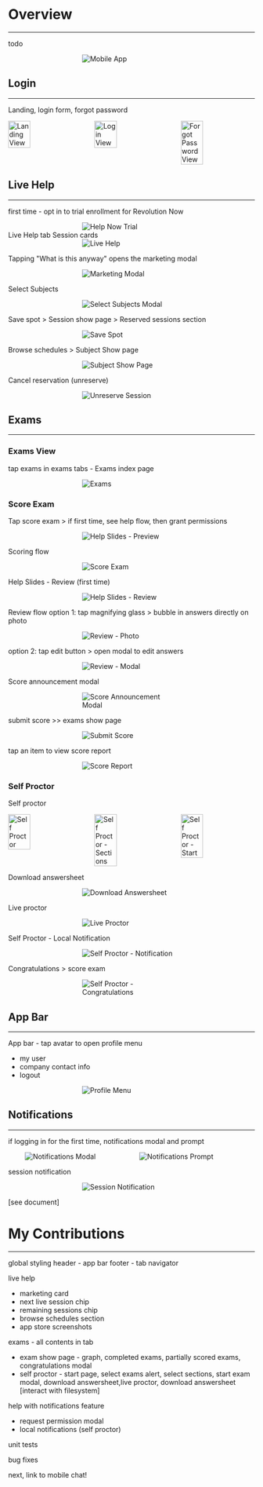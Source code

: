 # **<a style="color: var(--ion-color-dark);" name="overview">Overview</a>**

<hr style="border-bottom: 2px solid var(--ion-color-secondary);" />

todo
<div 
  style="display: flex; flex-direction: row; justify-content: center;"
>
  <div style="width: 40%; height: auto;">
    <img 
      src="https://beiatrix.s3.us-west-1.amazonaws.com/projects/mobile-app/mobile-app-cover.gif"
      alt="Mobile App" 
    />
  </div>
</div>

## **<a style="color: var(--ion-color-dark);" name="login">Login</a>**

<hr style="border-bottom: 2px solid var(--ion-color-secondary-tint);" />

Landing, login form, forgot password

<div 
  style="display: flex; flex-direction: row; justify-content: space-between;"
>
  <img 
    src="https://beiatrix.s3.us-west-1.amazonaws.com/projects/mobile-app/landing.jpg"
    alt="Landing View" 
    style="width: 30%; height: auto;"
  />
  <img 
    src="https://beiatrix.s3.us-west-1.amazonaws.com/projects/mobile-app/login.jpg"
    alt="Login View" 
    style="width: 30%; height: auto;"
  />
  <img 
    src="https://beiatrix.s3.us-west-1.amazonaws.com/projects/mobile-app/forgot-password.jpg"
    alt="Forgot Password View" 
    style="width: 30%; height: auto;"
  />
</div>

## **<a style="color: var(--ion-color-dark);" name="live-help">Live Help</a>**

<hr style="border-bottom: 2px solid var(--ion-color-secondary-tint);" />

first time - opt in to trial enrollment for Revolution Now

<div 
  style="display: flex; flex-direction: row; justify-content: center;"
>
  <div style="width: 40%; height: auto;">
    <img 
      src="https://beiatrix.s3.us-west-1.amazonaws.com/projects/mobile-app/help-now-trial.jpg"
      alt="Help Now Trial" 
    />
  </div>
</div>
Live Help tab
Session cards

<div 
  style="display: flex; flex-direction: row; justify-content: center;"
>
  <div style="width: 40%; height: auto;">
    <img 
      src="https://beiatrix.s3.us-west-1.amazonaws.com/projects/mobile-app/live-help.jpg"
      alt="Live Help" 
    />
  </div>
</div>

Tapping "What is this anyway" opens the marketing modal 

<div 
  style="display: flex; flex-direction: row; justify-content: center;"
>
  <div style="width: 40%; height: auto;">
    <img 
      src="https://beiatrix.s3.us-west-1.amazonaws.com/projects/mobile-app/marketing-modal.gif"
      alt="Marketing Modal" 
    />
  </div>
</div>


Select Subjects

<div 
  style="display: flex; flex-direction: row; justify-content: center;"
>
  <div style="width: 40%; height: auto;">
    <img 
      src="https://beiatrix.s3.us-west-1.amazonaws.com/projects/mobile-app/select-subjects-modal.gif"
      alt="Select Subjects Modal" 
    />
  </div>
</div>

Save spot > Session show page > Reserved sessions section

<div 
  style="display: flex; flex-direction: row; justify-content: center;"
>
  <div style="width: 40%; height: auto;">
    <img 
      src="https://beiatrix.s3.us-west-1.amazonaws.com/projects/mobile-app/save-spot.gif"
      alt="Save Spot" 
    />
  </div>
</div>

Browse schedules > Subject Show page

<div 
  style="display: flex; flex-direction: row; justify-content: center;"
>
  <div style="width: 40%; height: auto;">
    <img 
      src="https://beiatrix.s3.us-west-1.amazonaws.com/projects/mobile-app/subject-show.gif"
      alt="Subject Show Page" 
    />
  </div>
</div>

Cancel reservation (unreserve)

<div 
  style="display: flex; flex-direction: row; justify-content: center;"
>
  <div style="width: 40%; height: auto;">
    <img 
      src="https://beiatrix.s3.us-west-1.amazonaws.com/projects/mobile-app/unreserve.gif"
      alt="Unreserve Session" 
    />
  </div>
</div>

## **<a style="color: var(--ion-color-dark);" name="exams">Exams</a>**

<hr style="border-bottom: 2px solid var(--ion-color-secondary-tint);" />

### **<a style="color: var(--ion-color-dark);" name="exams-view">Exams View</a>**

tap exams in exams tabs - Exams index page

<div 
  style="display: flex; flex-direction: row; justify-content: center;"
>
  <div style="width: 40%; height: auto;">
    <img 
      src="https://beiatrix.s3.us-west-1.amazonaws.com/projects/mobile-app/exams.jpg"
      alt="Exams" 
    />
  </div>
</div>

### **<a style="color: var(--ion-color-dark);" name="score-exam">Score Exam</a>**

Tap score exam > if first time, see help flow, then grant permissions

<div 
  style="display: flex; flex-direction: row; justify-content: center;"
>
  <div style="width: 40%; height: auto;">
    <img 
      src="https://beiatrix.s3.us-west-1.amazonaws.com/projects/mobile-app/help-slides-preview.gif"
      alt="Help Slides - Preview" 
    />
  </div>
</div>

Scoring flow

<div 
  style="display: flex; flex-direction: row; justify-content: center;"
>
  <div style="width: 40%; height: auto;">
    <img 
      src="https://beiatrix.s3.us-west-1.amazonaws.com/projects/mobile-app/score-exam.gif"
      alt="Score Exam" 
    />
  </div>
</div>

Help Slides - Review (first time)

<div 
  style="display: flex; flex-direction: row; justify-content: center;"
>
  <div style="width: 40%; height: auto;">
    <img 
      src="https://beiatrix.s3.us-west-1.amazonaws.com/projects/mobile-app/help-slides-review.gif"
      alt="Help Slides - Review" 
    />
  </div>
</div>

Review flow
option 1: tap magnifying glass > bubble in answers directly on photo

<div 
  style="display: flex; flex-direction: row; justify-content: center;"
>
  <div style="width: 40%; height: auto;">
    <img 
      src="https://beiatrix.s3.us-west-1.amazonaws.com/projects/mobile-app/review-photo.gif"
      alt="Review - Photo" 
    />
  </div>
</div>

option 2: tap edit button > open modal to edit answers

<div 
  style="display: flex; flex-direction: row; justify-content: center;"
>
  <div style="width: 40%; height: auto;">
    <img 
      src="https://beiatrix.s3.us-west-1.amazonaws.com/projects/mobile-app/review-modal.gif"
      alt="Review - Modal" 
    />
  </div>
</div>

Score announcement modal

<div 
  style="display: flex; flex-direction: row; justify-content: center;"
>
  <div style="width: 40%; height: auto;">
    <img 
      src="https://beiatrix.s3.us-west-1.amazonaws.com/projects/mobile-app/score-announcement-modal.gif"
      alt="Score Announcement Modal" 
    />
  </div>
</div>

submit score >> exams show page

<div 
  style="display: flex; flex-direction: row; justify-content: center;"
>
  <div style="width: 40%; height: auto;">
    <img 
      src="https://beiatrix.s3.us-west-1.amazonaws.com/projects/mobile-app/submit-score.gif"
      alt="Submit Score" 
    />
  </div>
</div>

tap an item to view score report 

<div 
  style="display: flex; flex-direction: row; justify-content: center;"
>
  <div style="width: 40%; height: auto;">
    <img 
      src="https://beiatrix.s3.us-west-1.amazonaws.com/projects/mobile-app/score-report.gif"
      alt="Score Report" 
    />
  </div>
</div>

### **<a style="color: var(--ion-color-dark);" name="self-proctor-exam">Self Proctor</a>**

Self proctor

<div 
  style="display: flex; flex-direction: row; justify-content: space-between;"
>
  <img 
    src="https://beiatrix.s3.us-west-1.amazonaws.com/projects/mobile-app/self-proctor.jpg"
    alt="Self Proctor" 
    style="width: 30%; height: auto;"
  />
  <img 
    src="https://beiatrix.s3.us-west-1.amazonaws.com/projects/mobile-app/self-proctor-sections.jpg"
    alt="Self Proctor - Sections" 
    style="width: 30%; height: auto;"
  />
  <img 
    src="https://beiatrix.s3.us-west-1.amazonaws.com/projects/mobile-app/self-proctor-start.jpg"
    alt="Self Proctor - Start" 
    style="width: 30%; height: auto;"
  />
</div>

Download answersheet

<div 
  style="display: flex; flex-direction: row; justify-content: center;"
>
  <div style="width: 40%; height: auto;">
    <img 
      src="https://beiatrix.s3.us-west-1.amazonaws.com/projects/mobile-app/download-answersheet.gif"
      alt="Download Answersheet" 
    />
  </div>
</div>

Live proctor

<div 
  style="display: flex; flex-direction: row; justify-content: center;"
>
  <div style="width: 40%; height: auto;">
    <img 
      src="https://beiatrix.s3.us-west-1.amazonaws.com/projects/mobile-app/live-proctor.gif"
      alt="Live Proctor" 
    />
  </div>
</div>

Self Proctor - Local Notification

<div 
  style="display: flex; flex-direction: row; justify-content: center;"
>
  <div style="width: 40%; height: auto;">
    <img 
      src="https://beiatrix.s3.us-west-1.amazonaws.com/projects/mobile-app/self-proctor-notification.gif"
      alt="Self Proctor - Notification" 
    />
  </div>
</div>

Congratulations > score exam

<div 
  style="display: flex; flex-direction: row; justify-content: center;"
>
  <div style="width: 40%; height: auto;">
    <img 
      src="https://beiatrix.s3.us-west-1.amazonaws.com/projects/mobile-app/self-proctor-congratulations.jpg"
      alt="Self Proctor - Congratulations" 
    />
  </div>
</div>

## **<a style="color: var(--ion-color-dark);" name="app-bar">App Bar</a>**

<hr style="border-bottom: 2px solid var(--ion-color-secondary-tint);" />

App bar - tap avatar to open profile menu

- my user
- company contact info
- logout 

<div 
  style="display: flex; flex-direction: row; justify-content: center;"
>
  <div style="width: 40%; height: auto;">
    <img 
      src="https://beiatrix.s3.us-west-1.amazonaws.com/projects/mobile-app/profile-menu.gif"
      alt="Profile Menu" 
    />
  </div>
</div>

## **<a style="color: var(--ion-color-dark);" name="notifications-modal">Notifications</a>**

<hr style="border-bottom: 2px solid var(--ion-color-secondary-tint);" />

if logging in for the first time, notifications modal and prompt

<div 
  style="display: flex; flex-direction: row; justify-content: center;"
>
  <div style="width: 40%; height: auto; margin-right: 2rem">
    <img 
      src="https://beiatrix.s3.us-west-1.amazonaws.com/projects/mobile-app/notifications-modal.jpg"
      alt="Notifications Modal" 
    />
  </div>
  <div style="width: 40%; height: auto;">
    <img 
      src="https://beiatrix.s3.us-west-1.amazonaws.com/projects/mobile-app/notifications-prompt.jpg"
      alt="Notifications Prompt"
    />
  </div>
</div>

session notification

<div 
  style="display: flex; flex-direction: row; justify-content: center;"
>
  <div style="width: 40%; height: auto;">
    <img 
      src="https://beiatrix.s3.us-west-1.amazonaws.com/projects/mobile-app/session-notification.gif"
      alt="Session Notification" 
    />
  </div>
</div>

[see document]

# **<a style="color: var(--ion-color-dark);" name="my-contributions">My Contributions</a>**

<hr style="border-bottom: 2px solid var(--ion-color-secondary);" />

global styling
header - app bar
footer - tab navigator

live help
- marketing card
- next live session chip
- remaining sessions chip
- browse schedules section
- app store screenshots

exams - all contents in tab
- exam show page - graph, completed exams, partially scored exams, congratulations modal
- self proctor - start page, select exams alert, select sections, start exam modal, download answersheet,live proctor, download answersheet [interact with filesystem]

help with notifications feature
- request permission modal
- local notifications (self proctor)

unit tests

bug fixes

next, link to mobile chat!
